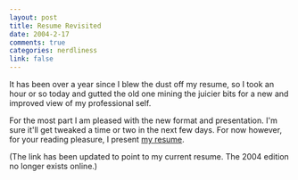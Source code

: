 ```yaml
--- 
layout: post
title: Resume Revisited
date: 2004-2-17
comments: true
categories: nerdliness
link: false
---
```

It has been over a year since I blew the dust off my resume, so I took an hour or so today and gutted the old one mining the juicier bits for a new and improved view of my professional self.

For the most part I am pleased with the new format and presentation. I'm sure it'll get tweaked a time or two in the next few days. For now however, for your reading pleasure, I present [my resume](http://markhnichols.com "my resume"). 

(The link has been updated to point to my current resume. The 2004 edition no longer exists online.)